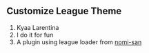## Customize League Theme
1. Kyaa Larentina
2. I do it for fun
3. A plugin using league loader from [nomi-san](https://github.com/nomi-san/league-loader)
